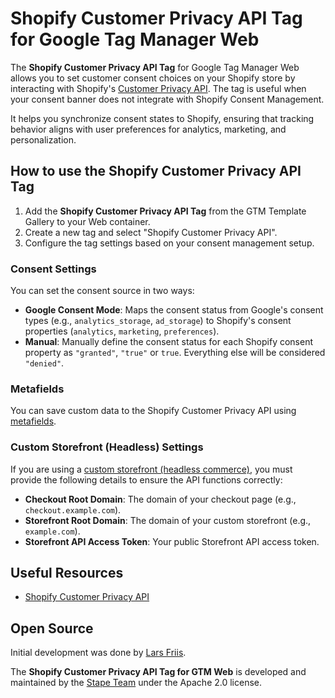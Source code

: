 # Shopify Customer Privacy API Tag for Google Tag Manager Web

The **Shopify Customer Privacy API Tag** for Google Tag Manager Web allows you to set customer consent choices on your Shopify store by interacting with Shopify's [Customer Privacy API](https://shopify.dev/docs/api/customer-privacy). The tag is useful when your consent banner does not integrate with Shopify Consent Management.

It helps you synchronize consent states to Shopify, ensuring that tracking behavior aligns with user preferences for analytics, marketing, and personalization.

## How to use the Shopify Customer Privacy API Tag

1.  Add the **Shopify Customer Privacy API Tag** from the GTM Template Gallery to your Web container.
2.  Create a new tag and select "Shopify Customer Privacy API".
3.  Configure the tag settings based on your consent management setup.

### Consent Settings

You can set the consent source in two ways:

*   **Google Consent Mode**: Maps the consent status from Google's consent types (e.g., `analytics_storage`, `ad_storage`) to Shopify's consent properties (`analytics`, `marketing`, `preferences`).
*   **Manual**: Manually define the consent status for each Shopify consent property as `"granted"`, `"true"` or `true`. Everything else will be considered `"denied"`.

### Metafields

You can save custom data to the Shopify Customer Privacy API using [metafields](https://shopify.dev/docs/api/customer-privacy#metafields).

### Custom Storefront (Headless) Settings

If you are using a [custom storefront (headless commerce)](https://shopify.dev/docs/api/customer-privacy#metafields), you must provide the following details to ensure the API functions correctly:

* **Checkout Root Domain**: The domain of your checkout page (e.g., `checkout.example.com`).
* **Storefront Root Domain**: The domain of your custom storefront (e.g., `example.com`).
* **Storefront API Access Token**: Your public Storefront API access token.

## Useful Resources
* [Shopify Customer Privacy API](https://shopify.dev/docs/api/customer-privacy)

## Open Source

Initial development was done by [Lars Friis](https://www.linkedin.com/in/lars-friis/).

The **Shopify Customer Privacy API Tag for GTM Web** is developed and maintained by the [Stape Team](https://stape.io/) under the Apache 2.0 license.